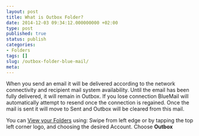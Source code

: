 ```yaml
---
layout: post
title: What is Outbox Folder?
date: 2014-12-03 09:34:12.000000000 +02:00
type: post
published: true
status: publish
categories:
- Folders
tags: []
slug: /outbox-folder-blue-mail/
meta:
---
```


When you send an email it will be delivered according to the network connectivity and recipient mail system availability. Until the email has been fully delivered, it will remain in Outbox. If you lose connection BlueMail will automatically attempt to resend once the connection is regained. Once the mail is sent it will move to Sent and Outbox will be cleared from this mail.

You can [View your Folders](/navigate-between-folders/) using: Swipe from left edge or by tapping the top left corner logo, and choosing the desired Account. Choose **Outbox**